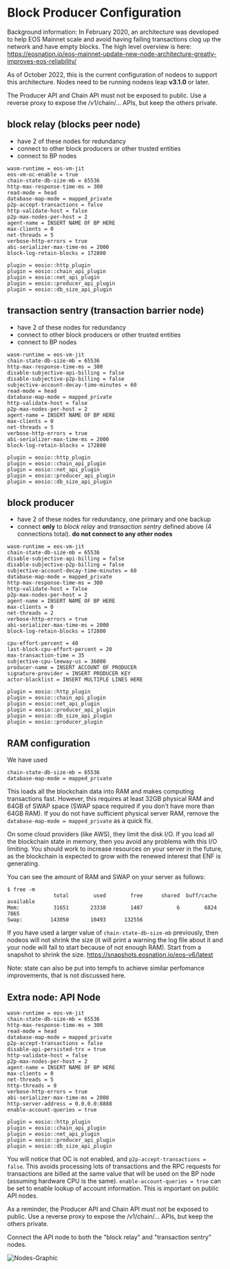 # Block Producer Configuration

Background information: In February 2020, an architecture was developed to help EOS Mainnet scale and avoid having failing transactions clog up the network and have empty blocks. The high level overview is here: https://eosnation.io/eos-mainnet-update-new-node-architecture-greatly-improves-eos-reliability/

As of October 2022, this is the current configuration of nodeos to support this architecture. Nodes need to be running nodeos leap **v3.1.0** or later.

The Producer API and Chain API must not be exposed to public. Use a reverse proxy to expose the /v1/chain/... APIs, but keep the others private.

## block relay (blocks peer node)

- have 2 of these nodes for redundancy
- connect to other block producers or other trusted entities
- connect to BP nodes

```
wasm-runtime = eos-vm-jit
eos-vm-oc-enable = true
chain-state-db-size-mb = 65536
http-max-response-time-ms = 300
read-mode = head
database-map-mode = mapped_private
p2p-accept-transactions = false
http-validate-host = false
p2p-max-nodes-per-host = 2
agent-name = INSERT NAME OF BP HERE
max-clients = 0
net-threads = 5
verbose-http-errors = true
abi-serializer-max-time-ms = 2000
block-log-retain-blocks = 172800

plugin = eosio::http_plugin
plugin = eosio::chain_api_plugin
plugin = eosio::net_api_plugin
plugin = eosio::producer_api_plugin
plugin = eosio::db_size_api_plugin
```

## transaction sentry (transaction barrier node)

- have 2 of these nodes for redundancy
- connect to other block producers or other trusted entities
- connect to BP nodes

```
wasm-runtime = eos-vm-jit
chain-state-db-size-mb = 65536
http-max-response-time-ms = 300
disable-subjective-api-billing = false
disable-subjective-p2p-billing = false
subjective-account-decay-time-minutes = 60
read-mode = head
database-map-mode = mapped_private
http-validate-host = false
p2p-max-nodes-per-host = 2
agent-name = INSERT NAME OF BP HERE
max-clients = 0
net-threads = 5
verbose-http-errors = true
abi-serializer-max-time-ms = 2000
block-log-retain-blocks = 172800

plugin = eosio::http_plugin
plugin = eosio::chain_api_plugin
plugin = eosio::net_api_plugin
plugin = eosio::producer_api_plugin
plugin = eosio::db_size_api_plugin
```

## block producer

- have 2 of these nodes for redundancy, one primary and one backup
- connect **only** to _block relay_ and _transaction sentry_ defined above (4 connections total). **do not connect to any other nodes**

```
wasm-runtime = eos-vm-jit
chain-state-db-size-mb = 65536
disable-subjective-api-billing = false
disable-subjective-p2p-billing = false
subjective-account-decay-time-minutes = 60
database-map-mode = mapped_private
http-max-response-time-ms = 300
http-validate-host = false
p2p-max-nodes-per-host = 2
agent-name = INSERT NAME OF BP HERE
max-clients = 0
net-threads = 2
verbose-http-errors = true
abi-serializer-max-time-ms = 2000
block-log-retain-blocks = 172800

cpu-effort-percent = 40
last-block-cpu-effort-percent = 20
max-transaction-time = 35
subjective-cpu-leeway-us = 36000
producer-name = INSERT ACCOUNT OF PRODUCER
signature-provider = INSERT PRODUCER KEY
actor-blacklist = INSERT MULTIPLE LINES HERE

plugin = eosio::http_plugin
plugin = eosio::chain_api_plugin
plugin = eosio::net_api_plugin
plugin = eosio::producer_api_plugin
plugin = eosio::db_size_api_plugin
plugin = eosio::producer_plugin
```

## RAM configuration

We have used 

```
chain-state-db-size-mb = 65536
database-map-mode = mapped_private
```

This loads all the blockchain data into RAM and makes computing transactions fast. However, this requires at least 32GB physical RAM and 64GB of SWAP space (SWAP space required if you don't have more than 64GB RAM). If you do not have sufficient physical server RAM, remove the `database-map-mode = mapped_private` as a quick fix. 

On some cloud providers (like AWS), they limit the disk I/O. If you load all the blockchain state in memory, then you avoid any problems with this  I/O limiting. You should work to increase resources on your server in the future, as the blockchain is expected to grow with the renewed interest that ENF is generating.

You can see the amount of RAM and SWAP on your server as follows:

```
$ free -m
               total        used        free      shared  buff/cache   available
Mem:           31651       23338        1487           6        6824        7865
Swap:         143050       10493      132556
```

If you have used a larger value of `chain-state-db-size-mb` previously, then nodeos will not shrink the size (it will print a warning the log file about it and your node will fail to start because of not enough RAM). Start from a snapshot to shrink the size. https://snapshots.eosnation.io/eos-v6/latest


Note: state can also be put into tempfs to achieve similar perfomance improvements, that is not discussed here.

## Extra node: API Node

```
wasm-runtime = eos-vm-jit
chain-state-db-size-mb = 65536
http-max-response-time-ms = 300
read-mode = head
database-map-mode = mapped_private
p2p-accept-transactions = false
disable-api-persisted-trx = true
http-validate-host = false
p2p-max-nodes-per-host = 2
agent-name = INSERT NAME OF BP HERE
max-clients = 0
net-threads = 5
http-threads = 8
verbose-http-errors = true
abi-serializer-max-time-ms = 2000
http-server-address = 0.0.0.0:8888
enable-account-queries = true

plugin = eosio::http_plugin
plugin = eosio::chain_api_plugin
plugin = eosio::net_api_plugin
plugin = eosio::producer_api_plugin
plugin = eosio::db_size_api_plugin
```

You will notice that OC is not enabled, and `p2p-accept-transactions = false`.  This avoids processing lots of transactions and the RPC requests for transactions are billed at the same value that will be used on the BP node (assuming hardware CPU is the same). `enable-account-queries = true` can be set to enable lookup of account information. This is important on public API nodes. 

As a reminder, the Producer API and Chain API must not be exposed to public. Use a reverse proxy to expose the /v1/chain/... APIs, but keep the others private.

Connect the API node to both the "block relay" and "transaction sentry" nodes.

![Nodes-Graphic](https://user-images.githubusercontent.com/36178664/187374756-67edb1b5-7836-4056-99fe-53c8138a6649.png)
